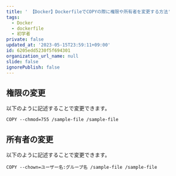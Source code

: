 ```yaml
---
title: ' 【Docker】DockerfileでCOPYの際に権限や所有者を変更する方法'
tags:
  - Docker
  - dockerfile
  - 初学者
private: false
updated_at: '2023-05-15T23:59:11+09:00'
id: 6205edd5230f5f694301
organization_url_name: null
slide: false
ignorePublish: false
---
```


## 権限の変更
以下のように記述することで変更できます。
```Dockerfile:Dockerfile
COPY --chmod=755 /sample-file /sample-file 
```

## 所有者の変更
以下のように記述することで変更できます。
```Dockerfile:Dockerfile
COPY --chown=ユーザー名:グループ名 /sample-file /sample-file 
```

